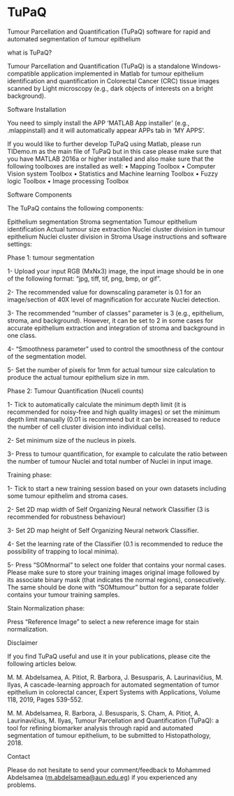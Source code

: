 # TuPaQ
Tumour Parcellation and Quantification (TuPaQ) software for rapid and automated segmentation of tumour epithelium

what is TuPaQ?

Tumour Parcellation and Quantification (TuPaQ) is a standalone Windows-compatible application implemented in Matlab for tumour epithelium identification and quantification in Colorectal Cancer (CRC) tissue images scanned by Light microscopy (e.g., dark objects of interests on a bright background).

Software Installation

You need to simply install the APP ‘MATLAB App installer’ (e.g., .mlappinstall) and it will automatically appear APPs tab in ‘MY APPS’.

If you would like to further develop TuPaQ using Matlab, please run TIDemo.m as the main file of TuPaQ but in this case please make sure that you have MATLAB 2016a or higher installed and also make sure that the following toolboxes are installed as well: •	Mapping Toolbox •	Computer Vision system Toolbox •	Statistics and Machine learning Toolbox •	Fuzzy logic Toolbox • Image processing Toolbox

Software Components

The TuPaQ contains the following components:

Epithelium segmentation
Stroma segmentation
Tumour epithelium identification
Actual tumour size extraction
Nuclei cluster division in tumour epithelium
Nuclei cluster division in Stroma
Usage instructions and software settings:

Phase 1: tumour segmentation

1- Upload your input RGB (MxNx3) image, the input image should be in one of the following format: “jpg, tiff, tif, png, bmp, or gif”.

2- The recommended value for downscaling parameter is 0.1 for an image/section of 40X level of magnification for accurate Nuclei detection.

3-	The recommended “number of classes” parameter is 3 (e.g., epithelium, stroma, and background). However, it can be set to 2 in some cases for accurate epithelium extraction and integration of stroma and background in one class.

4-	“Smoothness parameter” used to control the smoothness of the contour of the segmentation model.

5-	Set the number of pixels for 1mm for actual tumour size calculation to produce the actual tumour epithelium size in mm.

Phase 2: Tumour Quantification (Nuceli counts)

1-	Tick to automatically calculate the minimum depth limit (it is recommended for noisy-free and high quality images) or set the minimum depth limit manually (0.01 is recommend but it can be increased to reduce the number of cell cluster division into individual cells).

2-	Set minimum size of the nucleus in pixels.

3-	Press to tumour quantification, for example to calculate the ratio between the number of tumour Nuclei and total number of Nuclei in input image.

Training phase:

1-	Tick to start a new training session based on your own datasets including some tumour epithelim and stroma cases.

2-	Set 2D map width of Self Organizing Neural network Classifier (3 is recommended for robustness behaviour)

3-	Set 2D map height of Self Organizing Neural network Classifier.

4-	Set the learning rate of the Classifier (0.1 is recommended to reduce the possibility of trapping to local minima).

5-	Press “SOMnormal” to select one folder that contains your normal cases. Please make sure to store your training images original image followed by its associate binary mask (that indicates the normal regions), consecutively. The same should be done with “SOMtumour” button for a separate folder contains your tumour training samples.

Stain Normalization phase:

Press “Reference Image” to select a new reference image for stain normalization.

Disclaimer

If you find TuPaQ useful and use it in your publications, please cite the following articles below.

M. M. Abdelsamea, A. Pitiot, R. Barbora, J. Besusparis, A. Laurinavičius, M. Ilyas, A cascade-learning approach for automated segmentation of tumor epithelium in colorectal cancer, Expert Systems with Applications, Volume 118, 2019, Pages 539-552.

M. M. Abdelsamea, R. Barbora, J. Besusparis, S. Cham, A. Pitiot, A. Laurinavičius, M. Ilyas, Tumour Parcellation and Quantification (TuPaQ): a tool for refining biomarker analysis through rapid and automated segmentation of tumour epithelium, to be submitted to Histopathology, 2018.

Contact

Please do not hesitate to send your comment/feedback to Mohammed Abdelsamea (m.abdelsamea@aun.edu.eg) if you experienced any problems.
